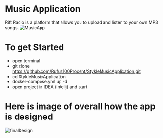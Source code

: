 # Music Application
Rift Radio is a platform that allows you to upload and listen to your own MP3 songs.
![MusicApp](https://github.com/Rufus100Procent/MusicApplicationBetaTesting/assets/66412126/ddc3fdf3-2e52-4f01-8bcf-fc07ea97b6d3)
# To get Started
- open terminal
- git clone  https://github.com/Rufus100Procent/StykleMusicApplication.git
- cd StykleMusicApplication
- docker-compose.yml up -d
- open project in IDEA (intelij) and start

# Here is image of overall how the app is designed
![finalDesign](https://github.com/Rufus100Procent/MusicApplicationBetaTesting/assets/66412126/8a5ea5dc-6916-424e-b183-e6cb199ca2aa)
